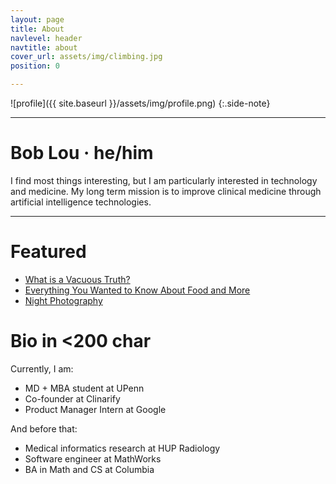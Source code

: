 ```yaml
---
layout: page
title: About
navlevel: header
navtitle: about
cover_url: assets/img/climbing.jpg
position: 0

---
```

![profile]({{ site.baseurl }}/assets/img/profile.png)
{:.side-note}

***

# Bob Lou · he/him
I find most things interesting, but I am particularly interested in technology and medicine. My long term mission is to improve clinical medicine through artificial intelligence technologies.

***

# Featured
- [What is a Vacuous Truth?](/2019/11/20/vacuous-truth.html)
- [Everything You Wanted to Know About Food and More](/assets/docs/food.html)
- [Night Photography](/fun/photography/nighttime.html)

# Bio in <200 char
Currently, I am:
- MD + MBA student at UPenn
- Co-founder at Clinarify
- Product Manager Intern at Google

And before that:
- Medical informatics research at HUP Radiology
- Software engineer at MathWorks
- BA in Math and CS at Columbia






